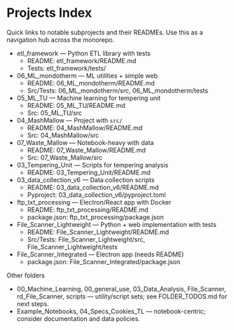 # Projects Index

Quick links to notable subprojects and their READMEs. Use this as a navigation hub across the monorepo.

- etl_framework — Python ETL library with tests
  - README: etl_framework/README.md
  - Tests: etl_framework/tests/
- 06_ML_mondotherm — ML utilities + simple web
  - README: 06_ML_mondotherm/README.md
  - Src/Tests: 06_ML_mondotherm/src, 06_ML_mondotherm/tests
- 05_ML_TU — Machine learning for tempering unit
  - README: 05_ML_TU/README.md
  - Src: 05_ML_TU/src
- 04_MashMallow — Project with `src/`
  - README: 04_MashMallow/README.md
  - Src: 04_MashMallow/src
- 07_Waste_Mallow — Notebook-heavy with data
  - README: 07_Waste_Mallow/README.md
  - Src: 07_Waste_Mallow/src
- 03_Tempering_Unit — Scripts for tempering analysis
  - README: 03_Tempering_Unit/README.md
- 03_data_collection_v6 — Data collection scripts
  - README: 03_data_collection_v6/README.md
  - Pyproject: 03_data_collection_v6/pyproject.toml
- ftp_txt_processing — Electron/React app with Docker
  - README: ftp_txt_processing/README.md
  - package.json: ftp_txt_processing/package.json
- File_Scanner_Lightweight — Python + web implementation with tests
  - README: File_Scanner_Lightweight/README.md
  - Src/Tests: File_Scanner_Lightweight/src, File_Scanner_Lightweight/tests
- File_Scanner_Integrated — Electron app (needs README)
  - package.json: File_Scanner_Integrated/package.json

Other folders
- 00_Machine_Learning, 00_general_use, 03_Data_Analysis, File_Scanner, rd_File_Scanner, scripts — utility/script sets; see FOLDER_TODOS.md for next steps.
- Example_Notebooks, 04_Specs_Cookies_TL — notebook-centric; consider documentation and data policies.

